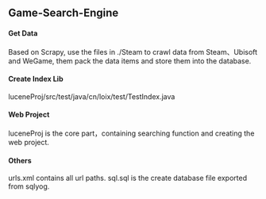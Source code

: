 ## Game-Search-Engine

#### Get Data
Based on Scrapy, use the files in ./Steam to crawl data from Steam、Ubisoft and WeGame, them pack the data items and store them into the database. 

#### Create Index Lib
luceneProj/src/test/java/cn/loix/test/TestIndex.java

#### Web Project
luceneProj is the core part，containing searching function and creating the web project.

#### Others
urls.xml contains all url paths.
sql.sql is the create database file exported from sqlyog.
